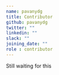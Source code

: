 ```yaml
---
name: pavanydg
title: Contributor
github: pavanydg
twitter: ""
linkedin: ""
slack: ""
joining_date: ""
role : contributor
---
```


Still waiting for this
